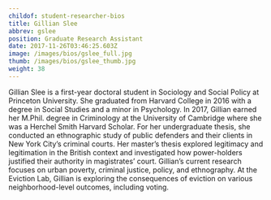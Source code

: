 ```yaml
---
childof: student-researcher-bios
title: Gillian Slee
abbrev: gslee
position: Graduate Research Assistant
date: 2017-11-26T03:46:25.603Z
image: /images/bios/gslee_full.jpg
thumb: /images/bios/gslee_thumb.jpg
weight: 38
---
```

Gillian Slee is a first-year doctoral student in Sociology and Social Policy at Princeton University. She graduated from Harvard College in 2016 with a degree in Social Studies and a minor in Psychology. In 2017, Gillian earned her M.Phil. degree in Criminology at the University of Cambridge where she was a Herchel Smith Harvard Scholar. For her undergraduate thesis, she conducted an ethnographic study of public defenders and their clients in New York City’s criminal courts. Her master’s thesis explored legitimacy and legitimation in the British context and investigated how power-holders justified their authority in magistrates’ court. Gillian’s current research focuses on urban poverty, criminal justice, policy, and ethnography. At the Eviction Lab, Gillian is exploring the consequences of eviction on various neighborhood-level outcomes, including voting.